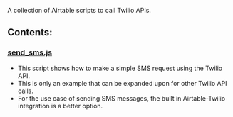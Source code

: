 A collection of Airtable scripts to call Twilio APIs.

## Contents:

### [send_sms.js](/scripts/send_sms.js)
- This script shows how to make a simple SMS request using the Twilio API.
- This is only an example that can be expanded upon for other Twilio API calls.
- For the use case of sending SMS messages, the built in Airtable-Twilio integration is a better option.

